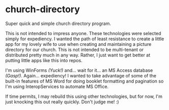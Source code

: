 # church-directory
Super quick and simple church directory program.

This is not intended to impress anyone.  These technologies were selected simply for expediency.  I wanted the path of least resistance to create a little app for my lovely wife to use when creating and maintaining a picture directory for our church.  This is not intended to be multi-tenant or distributed pretty much in any way.  Rather, I just want to get better at putting little apps like this into repos.

I'm using WinForms _(Yuck!)_ and... wait for it... an MS Access database _(Gasp!)_.  Again... expediency!  I wanted to take advantage of some of the built-in features of MS Word for doing booklet formatting and pagination so I'm using InteropServices to automate MS Office.

If time permits, I may rebuild this using other technologies, but for now, I'm just knocking this out really quickly.  Don't judge me!  :)
